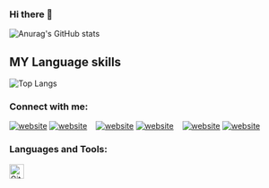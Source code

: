### Hi there 👋
![Anurag's GitHub stats](https://github-readme-stats.vercel.app/api?username=shahdivax&show_icons=true&theme=radical)

## MY Language skills
![Top Langs](https://github-readme-stats.vercel.app/api/top-langs/?username=shahdivax&layout=compact)

<!--# UPDATES
![willianrod's wakatime stats](https://github-readme-stats.vercel.app/api/wakatime?username=divaxshah)-->

<!--
**shahdivax/shahdivax** is a ✨ _special_ ✨ repository because its `README.md` (this file) appears on your GitHub profile.

Here are some ideas to get you started:

- 🔭 I’m currently working on ...
- 🌱 I’m currently learning ...
- 👯 I’m looking to collaborate on ...
- 🤔 I’m looking for help with ...
- 💬 Ask me about ...
- 📫 How to reach me: ...
- 😄 Pronouns: ...
- ⚡ Fun fact: ...
-->
### Connect with me:
[![website](./img/youtube-light.svg)](https://www.youtube.com/channel/UCjpNWYDr04ATu6rH5dU442w)
[![website](./img/youtube-dark.svg)](https://www.youtube.com/channel/UCjpNWYDr04ATu6rH5dU442w)
&nbsp;&nbsp;
[![website](./img/linkedin-light.svg)](https://www.linkedin.com/in/divax-shah/)
[![website](./img/linkedin-dark.svg)](https://www.linkedin.com/in/divax-shah/)
&nbsp;&nbsp;
[![website](./img/instagram-light.svg)](https://www.instagram.com/dj_shah_6045/)
[![website](./img/instagram-dark.svg)](https://www.instagram.com/dj_shah_6045/)


### Languages and Tools:
[<img align="left" alt="GitHub" width="26px" src="https://user-images.githubusercontent.com/3369400/139448065-39a229ba-4b06-434b-bc67-616e2ed80c8f.png" style="padding-right:10px;" />](https://github.com/shahdivax/shahdivax)
